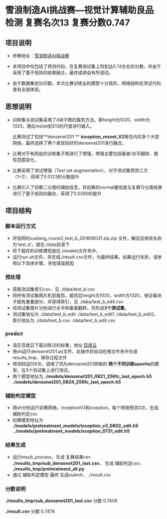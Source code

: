 # 雪浪制造AI挑战赛—视觉计算辅助良品检测  复赛名次13 复赛分数0.747
## 项目说明 
- 参赛地址：[雪浪制造AI挑战赛](https://tianchi.aliyun.com/competition/introduction.htm?spm=a2c22.11695015.1131732.1.4ea25275NNvZuf&raceId=231666) 

- 本项目中仅包括了预测代码，在复赛测试集上将到达0.74左右的分数，并由于采用了基于规则的结果融合，最终成绩会有所波动。

- 由于数据集划分问题，本次比赛训练出的模型十分诡异，网络结构在测试代码里有全部体现。
## 思想说明
- 训练集与测试集采用了4块子图的裁剪方法，即height为1020，width为1320，随后resize到512的尺度进行输入。

  比赛测试了包括**densenet201 **  **inception_resnet_V2**等在内的多个大型网络，最终选择了两个表现较好的densenet201进行融合。
- 比赛对于有瑕疵的训练集子图进行了增强，增强主要包括垂直/水平翻转、裁剪范围变化。
- 比赛采用了测试增强（Test set augmentation），对于测试集预测三次（1+2），获得了0.0123的分数提升
- 比赛引入了初赛二分类的辅助信息，将初赛的normal置信度与复赛12分类结果进行了基于规则的融合，获得了0.0290的提升

## 项目结构
### 脚本运行方式
- 将官网的xuelang_round2_test_b_201808031.zip.zip 文件，解压后修改名称为‘test_b’，放在./data目录下
- 将下载好的训练模型放在./models文件夹中，
- 运行run.sh文件，将生成./result.csv文件，为最终结果。如果运行失败，请参照以下具体步骤，寻找错误原因

### 预处理
- 获取测试集索引csv，见 ./data/test_b.csv
- 将所有测试集图片机型裁剪，裁剪后height为1020，width为1320，保证每块子图有重叠部分，并获得索引，见  ./data/test_b_edit.csv
- 将测试集图片分别进行水平和垂直翻转，共形成**3个测试集**。
- 测试集地址为 ./data/test_b_edit  ./data/test_b_edit1 ./data/test_b_edit2。 索引地址为 ./data/test_b.csv  ./data/test_b_edit.csv

### predict
- 请在百度云下载训练过的权重，地址:[百度云](https://pan.baidu.com/s/1QG8xXBdr3wbguiy_eeuVdg)
- 用sh运行densenet201.py文件，此操作将自动在根文件夹中生成 results_tmp，保存过程文件
- 预测将运行6次，调用了同为densenet201网络的 **两个不同训练epochs**的模型，在3个测试集上进行测试。
- 两个模型地址为  **./models/densenet201_0821_256fc_last_epoch.h5**   **./models/densenet201_0824_256fc_last_epoch.h5**

### 辅助判定模型
- 用sh分别运行初赛网络，inceptionV3和xception，每个网络预测3次，生成辅助判定csv
- 初赛模型地址为 **./models/pretreatment_models/inception_v3_0802_edit.h5**   **../models/pretreatment_models/xception_0731_edit.h5**

### 结果生成
- 运行result_process，生成 复赛结果csv **./results_tmp/sub_densenet201_last.csv**。  生成 辅助判定csv， **./results_tmp/pretreatment_all.py**
- 通过 辅助判定模型 最终 生成submit， ./result.csv

### 分数说明
 **./results_tmp/sub_densenet201_last.csv**  分数 0.7406
 
 **./result.csv**  分数 0.7474
